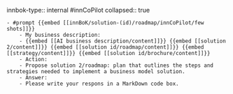 innbok-type:: internal
#innCoPilot
collapsed:: true

	- #prompt {{embed [[innBoK/solution-(id)/roadmap/innCoPilot/few shots]]}}
		- My business description:
		- {{embed [[AI business description/content]]}} {{embed [[solution 2/content]]}} {{embed [[solution id/roadmap/content]]}} {{embed [[strategy/content]]}} {{embed [[solution id/brochure/content]]}}
		- Action:
		- Propose solution 2/roadmap: plan that outlines the steps and strategies needed to implement a business model solution.
		- Answer:
		- Please write your respons in a MarkDown code box.